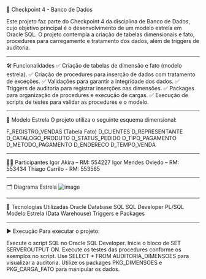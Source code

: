 📌 Checkpoint 4 - Banco de Dados


Este projeto faz parte do Checkpoint 4 da disciplina de Banco de Dados, cujo objetivo principal é o desenvolvimento de um modelo estrela em Oracle SQL. O projeto contempla a criação de tabelas dimensionais e fato, procedures para carregamento e tratamento dos dados, além de triggers de auditoria.

---

🛠️ Funcionalidades
✅ Criação de tabelas de dimensão e fato (modelo estrela).
✅ Criação de procedures para inserção de dados com tratamento de exceções.
✅ Validações para garantir a integridade dos dados.
✅ Triggers de auditoria para registrar inserções nas dimensões.
✅ Packages para organização de procedures e execução de cargas.
✅ Execução de scripts de testes para validar as procedures e o modelo.

---

📌 Modelo Estrela
O projeto utiliza o seguinte esquema dimensional:

F_REGISTRO_VENDAS (Tabela Fato)
D_CLIENTES
D_REPRESENTANTE
D_CATALOGO_PRODUTO
D_STATUS_PEDIDO
D_TIPO_PAGAMENTO
D_METODO_PAGAMENTO
D_ENDERECO
D_TEMPO_VENDA

---

🧑‍💻 Participantes
Igor Akira – RM: 554227
Igor Mendes Oviedo – RM: 553434
Thiago Carrilo - RM: 553565

---

🗂️ Diagrama Estrela
![image](https://github.com/user-attachments/assets/825db639-643b-4212-974d-f3f24d345ba7)



---

🧠 Tecnologias Utilizadas
Oracle Database SQL
SQL Developer
PL/SQL
Modelo Estrela (Data Warehouse)
Triggers e Packages

---

▶️ Execução
Para executar o projeto:

Execute o script SQL no Oracle SQL Developer.
Inicie o bloco de SET SERVEROUTPUT ON.
Execute os testes das procedures conforme os exemplos no script.
Use SELECT * FROM AUDITORIA_DIMENSOES para visualizar a auditoria.
Utilize os packages PKG_DIMENSOES e PKG_CARGA_FATO para manipular os dados.
